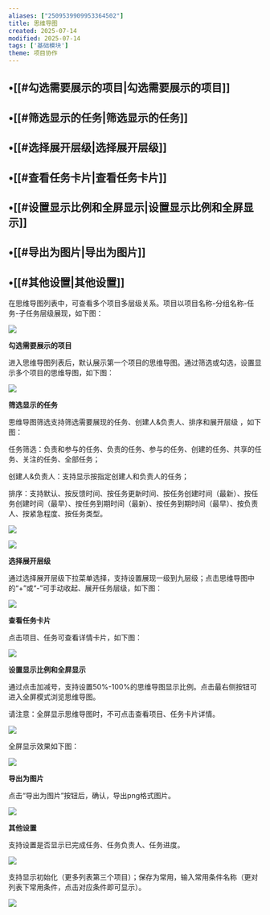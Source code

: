```yaml
---
aliases: ["2509539909953364502"]
title: 思维导图
created: 2025-07-14
modified: 2025-07-14
tags: ['基础模块']
theme: 项目协作
---
```


## •[[#勾选需要展示的项目|勾选需要展示的项目]]

## •[[#筛选显示的任务|筛选显示的任务]]

## •[[#选择展开层级|选择展开层级]]

## •[[#查看任务卡片|查看任务卡片]]

## •[[#设置显示比例和全屏显示|设置显示比例和全屏显示]]

## •[[#导出为图片|导出为图片]]

## •[[#其他设置|其他设置]]

在思维导图列表中，可查看多个项目多层级关系。项目以项目名称-分组名称-任务-子任务层级展现，如下图：

![](128dda1207d92684456f5b739587e6a1.jpg)

**勾选需要展示的项目**

进入思维导图列表后，默认展示第一个项目的思维导图。通过筛选或勾选，设置显示多个项目的思维导图，如下图：

![](588c787ba848a4e871d5c580a2b37b90.jpg)

**筛选显示的任务**

思维导图筛选支持筛选需要展现的任务、创建人&负责人、排序和展开层级 ，如下图：

任务筛选：负责和参与的任务、负责的任务、参与的任务、创建的任务、共享的任务、关注的任务、全部任务；

创建人&负责人：支持显示按指定创建人和负责人的任务；

排序：支持默认、按反馈时间、按任务更新时间、按任务创建时间（最新）、按任务创建时间（最早）、按任务到期时间（最新）、按任务到期时间（最早）、按负责人、按紧急程度、按任务类型。

![](6a5b249911a3c9a4b47584b9881a0f15.jpg)

![](efd7818a644f7ecb7f314363102f8976.jpg)

**选择展开层级**

通过选择展开层级下拉菜单选择，支持设置展现一级到九层级；点击思维导图中的“+”或“-”可手动收起、展开任务层级，如下图：

![](a5954dd660f5b3307ecfa7feadb9cce0.jpg)

**查看任务卡片**

点击项目、任务可查看详情卡片，如下图：

**![](19847618d1efc642e1e01141e400e8ea.jpg)**

**设置显示比例和全屏显示**

通过点击加减号，支持设置50%-100%的思维导图显示比例。点击最右侧按钮可进入全屏模式浏览思维导图。

请注意：全屏显示思维导图时，不可点击查看项目、任务卡片详情。

![](98e409cd2f9ef8e5a532ad2616695381.jpg)

全屏显示效果如下图：

![](6232f68ab2bbda69abe3fb2aca30c54a.jpg)

**导出为图片**

点击“导出为图片”按钮后，确认，导出png格式图片。

**![](d57d37fe7c689cc70cb899c1b6311fe4.jpg)**

**其他设置**

支持设置是否显示已完成任务、任务负责人、任务进度。

![](e7834e59d19287e7b5ad061e3cdd128b.jpg)

支持显示初始化（更多列表第三个项目）；保存为常用，输入常用条件名称（更对列表下常用条件，点击对应条件即可显示）。

![](c3a74e425ab303b66cab6e59fe790fd7.jpg)